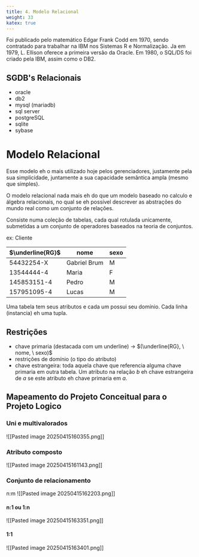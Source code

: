 ```yaml
---
title: 4. Modelo Relacional
weight: 33
katex: true
---
```

Foi publicado pelo matemático Edgar Frank Codd em 1970, sendo contratado para trabalhar na IBM nos Sistemas R e Normalização. Ja em 1979, L. Ellison oferece a primeira versão da Oracle. Em 1980, o SQL/DS foi criado pela IBM, assim como o DB2.

## SGDB's Relacionais
- oracle 
- db2 
- mysql (mariadb)
- sql server
- postgreSQL
- sqlite
- sybase

# Modelo Relacional
Esse modelo eh o mais utilizado hoje pelos gerenciadores, justamente pela sua simplicidade, juntamente a sua capacidade semântica ampla (mesmo que simples).

O modelo relacional nada mais eh do que um modelo baseado no calculo e álgebra relacionais, no qual se eh possível descrever as abstrações do mundo real como um conjunto de relações.

Consiste numa coleção de tabelas, cada qual rotulada unicamente, submetidas a um conjunto de operadores baseados na teoria de conjuntos.

ex:
Cliente

| $\underline{RG}$ | nome         | sexo |
| ---------------- | ------------ | ---- |
| 54432254-X       | Gabriel Brum | M    |
| 13544444-4       | Maria        | F    |
| 145853151-4      | Pedro        | M    |
| 157951095-4      | Lucas        | M    |

Uma tabela tem seus atributos e cada um possui seu domínio.  Cada linha (instancia) eh uma tupla.

## Restrições
- chave primaria (destacada com um underline) -> $(\underline{RG}, \ nome, \ sexo)$
- restrições de domínio (o tipo do atributo)
- chave estrangeira: toda aquela chave que referencia alguma chave primaria em outra tabela.  Um atributo na relação $b$ eh chave estrangeira de $a$ se este atributo eh chave primaria em $a$.

## Mapeamento do Projeto Conceitual para o Projeto Logico

### Uni e multivalorados
![[Pasted image 20250415160355.png]]

### Atributo composto
![[Pasted image 20250415161143.png]]


### Conjunto de relacionamento
n:m
![[Pasted image 20250415162203.png]]
#### n:1 ou 1:n
![[Pasted image 20250415163351.png]]
#### 1:1
![[Pasted image 20250415163401.png]]
